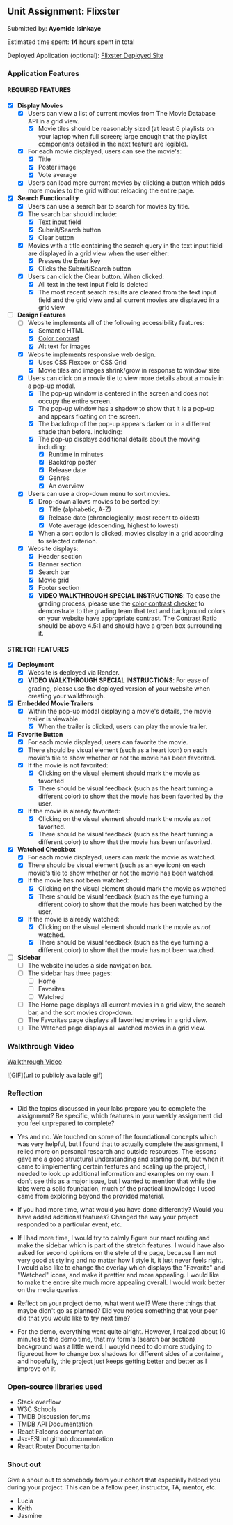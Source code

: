 ## Unit Assignment: Flixster

Submitted by: **Ayomide Isinkaye**

Estimated time spent: **14** hours spent in total

Deployed Application (optional): [Flixster Deployed Site](https://avisink-flixster.onrender.com/)

### Application Features

#### REQUIRED FEATURES

- [x] **Display Movies**
  - [x] Users can view a list of current movies from The Movie Database API in a grid view.
    - [x] Movie tiles should be reasonably sized (at least 6 playlists on your laptop when full screen; large enough that the playlist components detailed in the next feature are legible).
  - [x] For each movie displayed, users can see the movie's:
    - [x] Title
    - [x] Poster image
    - [x] Vote average
  - [x] Users can load more current movies by clicking a button which adds more movies to the grid without reloading the entire page. 
- [x] **Search Functionality**
  - [x] Users can use a search bar to search for movies by title.
  - [x] The search bar should include:
    - [x] Text input field
    - [x] Submit/Search button
    - [x] Clear button
  - [x] Movies with a title containing the search query in the text input field are displayed in a grid view when the user either:
    - [x] Presses the Enter key
    - [x] Clicks the Submit/Search button
  - [x] Users can click the Clear button. When clicked:
    - [x] All text in the text input field is deleted
    - [x] The most recent search results are cleared from the text input field and the grid view and all current movies are displayed in a grid view
- [ ] **Design Features**
  - [ ] Website implements all of the following accessibility features:
    - [x] Semantic HTML
    - [x] [Color contrast](https://webaim.org/resources/contrastchecker/)
    - [x] Alt text for images 
  - [x] Website implements responsive web design.
    - [x] Uses CSS Flexbox or CSS Grid
    - [x] Movie tiles and images shrink/grow in response to window size
  - [x] Users can click on a movie tile to view more details about a movie in a pop-up modal.
    - [x] The pop-up window is centered in the screen and does not occupy the entire screen.
    - [x] The pop-up window has a shadow to show that it is a pop-up and appears floating on the screen.
    - [x] The backdrop of the pop-up appears darker or in a different shade than before. including:
    - [x] The pop-up displays additional details about the moving including:
      - [x] Runtime in minutes
      - [x] Backdrop poster
      - [x] Release date
      - [x] Genres
      - [x] An overview
  - [x] Users can use a drop-down menu to sort movies.
    - [x] Drop-down allows movies to be sorted by:
      - [x] Title (alphabetic, A-Z)
      - [x] Release date (chronologically, most recent to oldest)
      - [x] Vote average (descending, highest to lowest)
    - [x] When a sort option is clicked, movies display in a grid according to selected criterion.
  - [x] Website displays:
    - [x] Header section
    - [x] Banner section
    - [x] Search bar
    - [x] Movie grid
    - [x] Footer section
    - [x] **VIDEO WALKTHROUGH SPECIAL INSTRUCTIONS**: To ease the grading process, please use the [color contrast checker](https://webaim.org/resources/contrastchecker/) to demonstrate to the grading team that text and background colors on your website have appropriate contrast. The Contrast Ratio should be above 4.5:1 and should have a green box surrounding it. 

#### STRETCH FEATURES

- [x] **Deployment**
  - [x] Website is deployed via Render.
  - [x] **VIDEO WALKTHROUGH SPECIAL INSTRUCTIONS**: For ease of grading, please use the deployed version of your website when creating your walkthrough. 
- [x] **Embedded Movie Trailers**
  - [x] Within the pop-up modal displaying a movie's details, the movie trailer is viewable.
    - [x] When the trailer is clicked, users can play the movie trailer.
- [x] **Favorite Button**
  - [x] For each movie displayed, users can favorite the movie.
  - [x] There should be visual element (such as a heart icon) on each movie's tile to show whether or not the movie has been favorited.
  - [x] If the movie is not favorited:
    - [x] Clicking on the visual element should mark the movie as favorited
    - [x] There should be visual feedback (such as the heart turning a different color) to show that the movie has been favorited by the user.
  - [x] If the movie is already favorited:
    - [x] Clicking on the visual element should mark the movie as *not* favorited.
    - [x] There should be visual feedback (such as the heart turning a different color) to show that the movie has been unfavorited. 
- [x] **Watched Checkbox**
  - [x] For each movie displayed, users can mark the movie as watched.
  - [x] There should be visual element (such as an eye icon) on each movie's tile to show whether or not the movie has been watched.
  - [x] If the movie has not been watched:
    - [x] Clicking on the visual element should mark the movie as watched
    - [x] There should be visual feedback (such as the eye turning a different color) to show that the movie has been watched by the user.
  - [x] If the movie is already watched:
    - [x] Clicking on the visual element should mark the movie as *not* watched.
    - [x] There should be visual feedback (such as the eye turning a different color) to show that the movie has not been watched.
- [ ] **Sidebar**
  - [ ] The website includes a side navigation bar.
  - [ ] The sidebar has three pages:
    - [ ] Home
    - [ ] Favorites
    - [ ] Watched
  - [ ] The Home page displays all current movies in a grid view, the search bar, and the sort movies drop-down.
  - [ ] The Favorites page displays all favorited movies in a grid view.
  - [ ] The Watched page displays all watched movies in a grid view.

### Walkthrough Video

[Walkthrough Video](https://drive.google.com/file/d/1dMulmxondpqZCRT7rMccng4MY48LUDUc/view?usp=sharing)

![GIF](url to publicly available gif)

### Reflection

* Did the topics discussed in your labs prepare you to complete the assignment? Be specific, which features in your weekly assignment did you feel unprepared to complete?

 - Yes and no. We touched on some of the foundational concepts which was very helpful, but I found that to actually complete the assignment, I relied more on personal research and outside resources. The lessons gave me a good structural understanding and starting point, but when it came to implementing certain features and scaling up the project, I needed to look up additional information and examples on my own. I don’t see this as a major issue, but I wanted to mention that while the labs were a solid foundation, much of the practical knowledge I used came from exploring beyond the provided material.

* If you had more time, what would you have done differently? Would you have added additional features? Changed the way your project responded to a particular event, etc.
  
- If I had more time, I would try to calmly figure our react routing and make the sidebar which is part of the stretch features. I would have also asked for second opinions on the style of the page, because I am not very good at styling and no matter how I style it, it just never feels right. I would also like to change the overlay which displays the "Favorite" and "Watched" icons, and make it prettier and more appealing. I would like to make the entire site much more appealing overall. I would work better on the media queries.

* Reflect on your project demo, what went well? Were there things that maybe didn't go as planned? Did you notice something that your peer did that you would like to try next time?

- For the demo, everything went quite alright. However, I realized about 10 minutes to the demo time, that my form's (search bar section) background was a little weird. I wouyld need to do more studying to figureout how to change box shadows for different sides of a container, and hopefully, thie project just keeps getting better and better as I improve on it.

### Open-source libraries used

- Stack overflow
- W3C Schools
- TMDB Discussion forums
- TMDB API Documentation
- React FaIcons documentation
- Jsx-ESLint github documentation
- React Router Documentation

### Shout out

Give a shout out to somebody from your cohort that especially helped you during your project. This can be a fellow peer, instructor, TA, mentor, etc.
- Lucia
- Keith
- Jasmine
